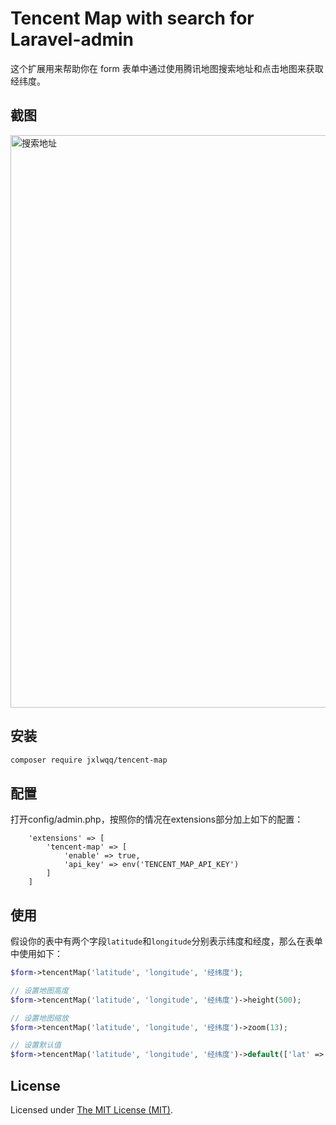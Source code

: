 # Tencent Map with search for Laravel-admin


这个扩展用来帮助你在 form 表单中通过使用腾讯地图搜索地址和点击地图来获取经纬度。


## 截图

<img width="916" alt="搜索地址" src="https://user-images.githubusercontent.com/2421068/53468061-ab4c0400-3a93-11e9-8a41-4c320733af3d.png">

## 安装

```bash
composer require jxlwqq/tencent-map
```

## 配置

打开config/admin.php，按照你的情况在extensions部分加上如下的配置：

```
    'extensions' => [
        'tencent-map' => [
            'enable' => true,
            'api_key' => env('TENCENT_MAP_API_KEY')
        ]
    ]
```

## 使用

假设你的表中有两个字段`latitude`和`longitude`分别表示纬度和经度，那么在表单中使用如下：

```php
$form->tencentMap('latitude', 'longitude', '经纬度');

// 设置地图高度
$form->tencentMap('latitude', 'longitude', '经纬度')->height(500);

// 设置地图缩放
$form->tencentMap('latitude', 'longitude', '经纬度')->zoom(13);

// 设置默认值
$form->tencentMap('latitude', 'longitude', '经纬度')->default(['lat' => 90, 'lng' => 90]);
```

## License

Licensed under [The MIT License (MIT)](LICENSE).

